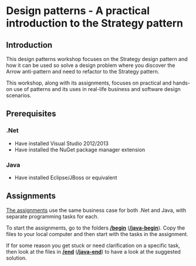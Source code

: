 Design patterns - A practical introduction to the Strategy pattern
==================================================================

## Introduction

This design patterns workshop focuses on the Strategy design pattern and how it can be used so solve a design problem where you discover the Arrow anti-pattern and need to refactor to the Strategy pattern.

This workshop, along with its assignments, focuses on practical and hands-on use of patterns and its uses in real-life business and software design scenarios.

## Prerequisites

### .Net
* Have installed Visual Studio 2012/2013
* Have installed the NuGet package manager extension

### Java
* Have installed Eclipse/JBoss or equivalent

## Assignments

[The assignments](https://github.com/HenrikWM/Systemutviklerskolen2013DesignPatternsWorkshopCSharp) use the same business case for both .Net and Java, with separate programming tasks for each.

To start the assignments, go to the folders [**/begin**](https://github.com/HenrikWM/Systemutviklerskolen2013DesignPatternsWorkshopCSharp/tree/master/begin) ([**/java-begin**](https://github.com/HenrikWM/Systemutviklerskolen2013DesignPatternsWorkshopCSharp/tree/master/java-begin)). Copy the files to your local computer and then start with the tasks in the assignment.

If for some reason you get stuck or need clarification on a specific task, then look at the files in [**/end**](https://github.com/HenrikWM/Systemutviklerskolen2013DesignPatternsWorkshopCSharp/tree/master/end) ([**/java-end**](https://github.com/HenrikWM/Systemutviklerskolen2013DesignPatternsWorkshopCSharp/tree/master/java-end)) to have a look at the suggested solution.

